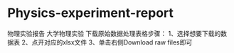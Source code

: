 # Physics-experiment-report
物理实验报告 大学物理实验 
下载原始数据处理表格步骤：
1、选择想要下载的数据表
2、点开对应的xlsx文件
3、单击右侧Download raw files即可
